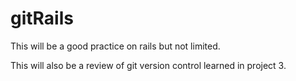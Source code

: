 # gitRails

This will be a good practice on rails but not limited.

This will also be a review of git version control learned in project 3.

